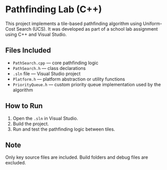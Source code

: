 # Pathfinding Lab (C++)

This project implements a tile-based pathfinding algorithm using Uniform-Cost Search (UCS). It was developed as part of a school lab assignment using C++ and Visual Studio.

## Files Included

- `PathSearch.cpp` — core pathfinding logic
- `PathSearch.h` — class declarations
- `.sln` file — Visual Studio project 
- `Platform.h` — platform abstraction or utility functions  
- `PriorityQueue.h` — custom priority queue implementation used by the algorithm  


## How to Run

1. Open the `.sln` in Visual Studio.
2. Build the project.
3. Run and test the pathfinding logic between tiles.

## Note

Only key source files are included. Build folders and debug files are excluded.